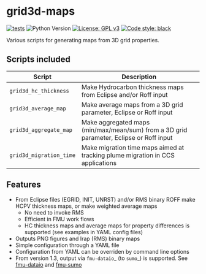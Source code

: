 # grid3d-maps

[![tests](https://github.com/equinor/grid3d-maps/actions/workflows/test.yml/badge.svg)](https://github.com/equinor/grid3d-maps/actions/workflows/test.yml)
![Python Version](https://img.shields.io/badge/python-3.8%20|%203.9%20|%203.10%20|%203.11-blue.svg)
[![License: GPL v3](https://img.shields.io/github/license/equinor/grid3d-maps)](https://www.gnu.org/licenses/gpl-3.0)
[![Code style: black](https://img.shields.io/badge/code%20style-black-000000.svg)](https://github.com/psf/black)

Various scripts for generating maps from 3D grid properties.

## Scripts included

| Script                  |     Description     |
|-------------------------|---------------------|
| `grid3d_hc_thickness`   | Make Hydrocarbon thickness maps from Eclipse and/or Roff input |
| `grid3d_average_map`    | Make average maps from a 3D grid parameter, Eclipse or Roff input |
| `grid3d_aggregate_map`  | Make aggregated maps (min/max/mean/sum) from a 3D grid parameter, Eclipse or Roff input |
| `grid3d_migration_time` | Make migration time maps aimed at tracking plume migration in CCS applications |

## Features

- From Eclipse files (EGRID, INIT, UNRST) and/or RMS binary ROFF
  make HCPV thickness maps, or make weighted average maps
  - No need to invoke RMS
  - Efficient in FMU work flows
  - HC thickness maps and average maps for property differences is
    supported (see examples in YAML config files)
- Outputs PNG figures and Irap (RMS) binary maps
- Simple configuration through a YAML file
- Configuration from YAML can be overriden by command line options
- From version 1.3, output via `fmu-dataio`_ (to `sumo`_) is supported.
  See [fmu-dataio](https://github.com/equinor/fmu-dataio/) and
  [fmu-sumo](https://github.com/equinor/fmu-sumo)
